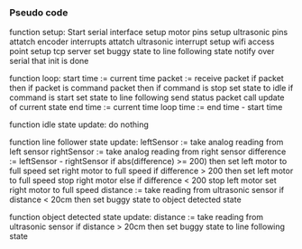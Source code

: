 ### Pseudo code

function setup: 
    Start serial interface
    setup motor pins
    setup ultrasonic pins
    attatch encoder interrupts
    attatch ultrasonic interrupt
    setup wifi access point
    setup tcp server
    set buggy state to line following state
    notify over serial that init is done

function loop:
    start time := current time
    packet := receive packet
    if packet then
        if packet is command packet then
            if command is stop
                set state to idle
            if command is start
                set state to line following
    send status packet
    call update of current state
    end time := current time
    loop time := end time - start time

function idle state update:
    do nothing

function line follower state update:
    leftSensor := take analog reading from left sensor
    rightSensor := take analog reading from right sensor
    difference := leftSensor - rightSensor
    if abs(difference) >= 200) then
        set left motor to full speed
        set right motor to full speed
    if difference > 200 then
        set left motor to full speed
        stop right motor
    else if difference < 200
        stop left motor
        set right motor to full speed
    distance := take reading from ultrasonic sensor
    if distance < 20cm then
        set buggy state to object detected state

function object detected state update:
    distance := take reading from ultrasonic sensor
    if distance > 20cm then
        set buggy state to line following state 
            
